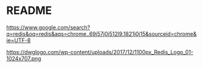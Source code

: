 # README

https://www.google.com/search?q=redis&oq=redis&aqs=chrome..69i57j0i512l9.1821j0j15&sourceid=chrome&ie=UTF-8


https://dwglogo.com/wp-content/uploads/2017/12/1100px_Redis_Logo_01-1024x707.png

